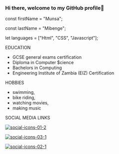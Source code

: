 ### Hi there, welcome to my GitHub profile👋

const firstName = "Munsa";

const lastName = "Mibenge";

let languages = ["Html", "CSS", "Javascript"];

EDUCATION
- GCSE general exams certification
- Diploma in Computer $cience
- Bachelors in Computing
- Engineering Institute of Zambia (EIZ) Certification


HOBBIES
- swimming, 
- bike riding, 
- watching movies, 
- making music

SOCIAL MEDIA LINKS

<a href="https://twitter.com/MibengeMunsa" target="_blank" data-mce-target="_blank"><img src="https://blog.hubspot.com/hs-fs/hub/53/file-951108259-png/social-icons-01-2.png" alt="social-icons-01-2"></a>



<a href="https://www.linkedin.com/in/munsa-mibenge-a35736205/" target="_blank" data-mce-target="_blank"><img src="https://blog.hubspot.com/hs-fs/hub/53/file-951108339-png/social-icons-03-1.png" alt="social-icons-03-1"></a>




<a href="https://https://web.facebook.com/munsa.mibenge.9/" target="_blank" data-mce-target="_blank"><img src="https://blog.hubspot.com/hs-fs/hub/53/file-953681786-png/social-icons-02-1.png" alt="social-icons-02-1"></a>


<!--
**Munsa1/Munsa1** is a ✨ _special_ ✨ repository because its `README.md` (this file) appears on your GitHub profile.

Here are some ideas to get you started:

- 🔭 I’m currently working on ...
- 🌱 I’m currently learning ...
- 👯 I’m looking to collaborate on ...
- 🤔 I’m looking for help with ...
- 💬 Ask me about ...
- 📫 How to reach me: ...
- 😄 Pronouns: ...
- ⚡ Fun fact: ...
-->
